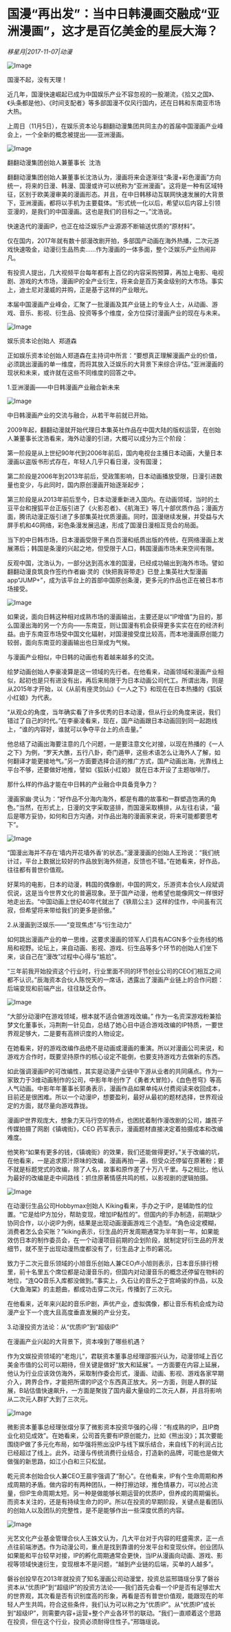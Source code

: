 # 国漫“再出发”：当中日韩漫画交融成“亚洲漫画”，这才是百亿美金的星辰大海？

*移星月|2017-11-07|动漫*

![Image](http://static.ylzbl.com/uploads/ueditor/php/upload/image/20171108/1510107783484105.jpeg)

国漫不起，没有天理！

近几年，国漫快速崛起已成为中国娱乐产业不容忽视的一股潮流，《拾又之国》、《头条都是他》、《时间支配者》等多部国漫不仅风行国内，还在日韩和东南亚市场大热。

上周日（11月5日），在娱乐资本论与翻翻动漫集团共同主办的首届中国漫画产业峰会上，一个全新的概念被提出——亚洲漫画。

![Image](http://si1.go2yd.com/get-image/0I86XSmofNQ)

翻翻动漫集团创始人兼董事长  沈浩

翻翻动漫集团创始人兼董事长沈浩认为，漫画将来会逐渐往“条漫+彩色漫画”方向统一，将来的日漫、韩漫、国漫或许可以统称为“亚洲漫画”。这将是一种有区域特征，区别于欧美漫审美的漫画形态。并且，在中日韩移动互联网快速发展的大背景下，亚洲漫画，都将以手机为主要载体。“形式统一化以后，希望以后内容上引领亚漫的，是我们的中国漫画。这也是我们的目标之一。”沈浩说。

快速迭代的漫画IP，也正在给泛娱乐产业源源不断输送优质的“原材料”。

仅在国内，2017年就有数十部漫改剧开拍，多部国产动画在海外热播，二次元游戏快速吸金，动漫衍生品热卖……作为漫画的一体多面，整个泛娱乐产业热闹非凡。

有投资人提出，几大视频平台每年都有上百亿的内容采购预算，再加上电影、电视剧、游戏的大市场，漫画IP的全产业衍生，将来会是百万美金级别的大市场。事实上，迪士尼对漫威的并购，正是基于这样的产业眼光。

本届中国漫画产业峰会，汇聚了一批漫画及其产业链上的专业人士，从动画、游戏、音乐、影视、衍生品、投资等多个维度，全方位探讨漫画产业的现在与未来。

![Image](http://si1.go2yd.com/get-image/0I86Xb2K02a)

娱乐资本论创始人  郑道森

正如娱乐资本论创始人郑道森在主持词中所言：“要想真正理解漫画产业的价值，必须跳出漫画的单一维度，而将其放入泛娱乐的大背景下来综合评估。”亚洲漫画的现状和未来，或许就在这些不同维度的回答之中。

1.亚洲漫画——中日韩漫画产业融合新未来

![Image](http://si1.go2yd.com/get-image/0I86XfIZIS8)

中日韩漫画产业的交流与融合，从若干年前就已开始。

2009年起，翻翻动漫就开始代理日本集英社作品在中国大陆的版权运营，在创始人兼董事长沈浩看来，海外动漫的引进，大概可以成分为三个阶段：

第一阶段是从上世纪90年代到2006年前后，国内电视台主播日本动画，大量日本漫画以盗版书形式存在，年轻人几乎只看日漫，没有国漫；

第二阶段是2006年到2013年前后，受政策影响，日本动画播放受限，日漫引进数量也变少，与此同时，国内原创漫画开始逐渐起步；

第三阶段是从2013年前后至今，日本动漫重新进入国内。在动画领域，当时的土豆平台和搜狐平台正版引进了《火影忍者》、《航海王》等几十部优质作品；漫画方面，腾讯动漫正版引进了多部集英社优质漫画。同时，国漫继续发展，并受益与大屏手机和4G网络，彩色条漫发展迅速，形成了国漫日漫相互竞合的局面。

当下的中日韩市场，日本漫画受限于黑白页漫和纸质出版的传统，在网络漫画上发展滞后；韩国是条漫的兴起之地，但受限于人口，韩国漫画市场未来空间有限。

反观中国，沈浩认为，一部分达到高水准的国漫，已经成功输出到海外市场。譬如翻翻动漫良筑良作签约作者幽·灵的《快把我哥带走》已登上集英社大型漫画app“JUMP+”，成为该平台上的首部中国原创条漫，更多元的作品也正在被日本市场接受。

![Image](http://si1.go2yd.com/get-image/0I86XYciiBc)

如果说，面向日韩这种相对成熟市场的漫画输出，主要还是以“IP增值”为目的，那么国漫出海的另一个方向——东南亚，则让国漫有机会获得更多实实在在的经济利益。由于东南亚市场受中国文化辐射，对国漫接受度比较高，而本地漫画原创能力较弱，面向东南亚的漫画输出也日渐成为气候。

与漫画产业相似，中日韩的动画也有着越来越多的交流。

绘梦动画创始人李豪凌算是这一领域的先行者。在他看来，动画领域和漫画产业相似，起初也是只有进没有出，再后来局限于为日本动画公司代工。所谓出海，则是从2015年才开始，以《从前有座灵剑山》《一人之下》和现在在日本热播的《狐妖小红娘》为代表。

“从观众的角度，当年确实看了许多优秀的日本动漫，但从行业的角度来说，我们错过了自己的时代。”在李豪凌看来，现在，国产动画跟日本动画回到同一起跑线上，“谁的内容好，谁就可以争夺平台上的点击量。”

他总结了动画出海要注意的几个问题，一是要注意文化对接，以现在热播的《一人之下》为例，“罗天大醮，五行八卦，奇门遁甲，这些术语怎么让海外人了解，如何翻译才能更接地气。”另一方面要选择合适的推广方式，国产动画出海，光靠线上平台不够，还要做好地推，譬如《狐妖小红娘》 就在日本开设了主题咖啡厅。

那什么样的作品才能在中日韩的产业融合中具备竞争力？

漫画家幽·灵认为：“好作品不分海内海外，都是有趣的故事和一群塑造饱满的角色。”当然，在形式上，日漫的文字采取竖排，而国漫采取横排，从左往右读，“最后是哪方妥协，如何和日方沟通，对作品出海的漫画家来说，将来可能都要思考下”。

![Image](http://si1.go2yd.com/get-image/0I86XUBQzg0)

“国漫出海并不存在‘墙内开花墙外香’的状态。”漫漫漫画的创始人王玲说：“我们统计过，平台上数据比较好的作品放到海外频道，反馈也不错。”在她看来，好作品，往往都有普世价值观。

好莱坞的电影，日本的动漫，韩国的偶像剧，中国的网文，乐游资本合伙人段斌调侃说，这是当今世界文化的普遍现象。至于国产动漫，他希望也能像网文一样很好地走出去。“中国动画上世纪40年代就出了《铁扇公主》这样的佳作，中间虽有沉寂，但希望将来带给我们的更多是骄傲。”

2.从漫画到泛娱乐——“变现焦虑”与“衍生动力”

如何跳出漫画产业的单一思维，这要求漫画的领军人们具有ACGN多个业务线的格局和视野。论坛上，来自动画、影视、游戏、衍生品等多个环节的创始人们坐下来，谈自己在“漫改”过程中心得与“尴尬”。

“三年前我开始投资这个行业时，行业里面不同的环节创业公司的CEO们相互之间都不认识。”辰海资本合伙人陈悦天的一席话，透露出了漫画产业链上的合作问题：后端变现和前端产出，往往缺乏合作。

![Image](http://si1.go2yd.com/get-image/0I86XcYOtcG)

“大部分动漫IP在游戏领域，根本就不适合做游戏改编。” 作为一名资深游戏粉兼拾梦文化董事长，冯荆荆一针见血，总结了她心目中适合游戏改编的IP特质，一要世界观足够大，二是要有高辨识度的人物设定。

在她看来，好的游戏改编作品绝不是动画或漫画的重演。所以对漫画公司来说，和游戏方合作时，既要坚持原作的核心设定不能倒，也要支持游戏方去做新的东西。

如此强调漫画IP的可改编性，其实是动漫产业链中下游从业者的共同痛点。作为一家致力于3维动画制作的公司，中影年年创作了《勇者大冒险》，《血色苍穹》等高人气动画。中影年年董事长郭勇表示，漫画作品如果单纯从付费阅读来收回成本，目前还是很困难。所以一个动漫IP，想要盈利，最好从最初的题材选择，世界观设定的方面，就尽量向游戏靠拢。

漫画IP世界观庞大，想象力天马行空的特点，也困扰着制作漫改剧的公司，雄孩子传媒拍摄了网剧《镇魂街》，CEO 药军表示，漫画题材直接决定着拍摄成本和改编难度。

他笑称“如果有更多的钱，《镇魂街》的效果，我们还能做得更好。”关于改编的坑，在他看来，一是追求原汁原味的改编，漫画再拍一遍，但受众还停留在原著粉；要不就是标题党式的改编，除了人名，故事和原作差了十万八千里。与之相比，他认为最好的改编是走中间路线：抓住原著情感共鸣的核，以影视剧的逻辑拍摄。

![Image](http://si1.go2yd.com/get-image/0I86XdxoV3A)

在动漫衍生品公司Hobbymax创始人 Kiking看来，手办之于IP，是辅助性的位置。“它是给IP方加分，帮助变现，增加IP黏性的”。但国内的手办制造，前期缺少协同合作，以小说IP为例，结果是出现动画漫画游戏三个造型。“角色设定模糊，消费者怎么会买账？”kiking表示，衍生品的开发周期通常为半年到一年，如果能效仿日本的制作委员会，在一个动漫项目前期的企划阶段，就制定好衍生品的开发细节，就不至于出现动漫热度都没有了，衍生品才上市的窘况。

致力于二次元音乐领域的小旭音乐创始人兼CEO卢小旭则表示，日本音乐排行榜里，前十名里五个席位都是动漫音乐的，但国内对动漫音乐的概念还停留在物料的地位，“连QQ音乐入库都没做到。”事实上，久石让的音乐之于宫崎骏的作品，以及《大鱼海棠》的主题曲，都成功击穿二次元，传播到了三次元。

在他看来，近年来兴起的音乐IP剧，声优产业，虚拟偶像，都让音乐有机会成为动漫产业下一个庞大且高度垂直发展的产业分支。

3.动漫投资方法论：从“优质IP”到“超级IP”

在漫画产业兴起的大背景下，资本嗅到了哪些机遇？

作为文娱投资领域的“老炮儿”，君联资本董事总经理邵振兴认为，动漫领域上百亿美金市值的公司可以期待，但关键是做好“放大和延展”。一方面要在内容上延展，他认为行业应该效仿海外，采取制作委会形式，漫画、动画、影视、游戏各家早期介入，跨界合作，才能把所谓的IP这个东西真正放大。另一方面，则是人群的延展，B站估值快速飙升，一方面是聚拢了国内最大量级的二次元人群，并且将影响从二次元人群扩大到了三次元。

![Image](http://si1.go2yd.com/get-image/0I86XVgpv2u)

微影资本董事总经理张熠分享了微影资本投资华强的心得：“有成熟的IP，且IP商业化初见成效”。在她看来，公司首先要有IP原创能力，比如《熊出没》；其次要能围绕IP做了多元化布局，如华强将熊出没IP与线下娱乐结合，来自线下的利润占比已经超过了线上。此外，动漫与传统消费行业结合，打造新的品牌，可能也是做大做强的新思路，如江小白和三只松鼠。

乾元资本创始合伙人兼CEO王晨宇强调了“耐心”。在他看来，IP有个生命周期和养成周期的矛盾。做内容的有两种团队，一种打擦边球，推色情暴力，可以抢占流量，但IP生命周期太短。另一种是做能够长期运营的优质IP，但养成的周期偏长。而资本关注的，还是有持续生命力的IP。所以在投资的早期阶段，关键点是看团队的创始人以及团队的完整性，是不是能够作出一些深度优质的内容。

![Image](http://si1.go2yd.com/get-image/0I86XWu5wHY)

光艺文化产业基金管理合伙人王姝文认为，几大平台对于内容的旺盛需求，正一点点往前端渗透。作为动漫公司，重点是找到靠谱的分发平台和变现伙伴。创业团队如果能和平台较早对接，IP的孵化周期通常会更快，当IP从漫画向动画、游戏、影视等领域快速衍生，变现根本不是问题，“越到产业链的后端，买单的人越多”。

磐谷创投早在2013年就投资了知名漫画公司动漫堂，投资总监邢璐瑶分享了磐谷资本从“优质IP”到“超级IP”的投资方法论——我们首先会看一个IP是否有足够宏大的世界观，其次看是否有识别度高的形象，再看是否有普世价值观，能跟现在的年轻人产生共鸣，符合这些条件，我们认为可以称之为“优质IP”。从“优质IP”成长到“超级IP”，则需要内容+运营+整个产业各环节的联动。“我们一直顺着这个思路在投资，但在这个行业，投资必须耐得住性子。”邢璐瑶说。

